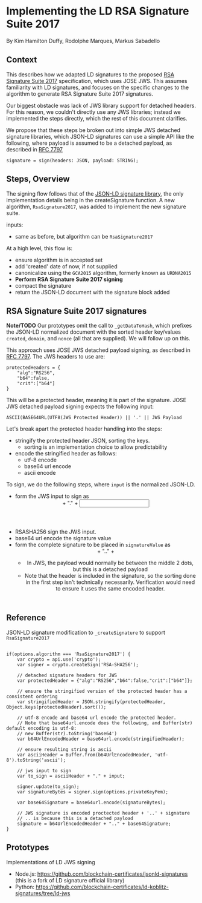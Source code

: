 # Implementing the LD RSA Signature Suite 2017

By Kim Hamilton Duffy, Rodolphe Marques, Markus Sabadello

## Context

This describes how we adapted LD signatures to the proposed [RSA Signature Suite 2017](https://w3c-dvcg.github.io/lds-rsa2017/) specification, which uses JOSE JWS. This assumes familiarity with LD signatures, and focuses on the specific changes to the algorithm to generate RSA Signature Suite 2017 signatures.

Our biggest obstacle was lack of JWS library support for detached headers. For this reason, we couldn't directly use any JWS libraries; instead we implemented the steps directly, which the rest of this document clarifies.

We propose that these steps be broken out into simple JWS detached signature libraries, which JSON-LD signatures can use a simple API like the following, where payload is assumed to be a detached payload, as described in [RFC 7797](https://tools.ietf.org/html/rfc7797)

```
signature = sign(headers: JSON, payload: STRING);
```

## Steps, Overview

The signing flow follows that of the [JSON-LD signature library](https://github.com/digitalbazaar/jsonld-signatures), the only implementation details being in the createSignature function. A new algorithm, `RsaSignature2017`, was added to implement the new signature suite.

inputs:

- same as before, but algorithm can be `RsaSignature2017` 


At a high level, this flow is:

- ensure algorithm is in accepted set
- add 'created' date of now, if not supplied
- canonicalize using the `GCA2015` algorithm, formerly known as `URDNA2015`
- **Perform RSA Signature Suite 2017 signing**
- compact the signature
- return the JSON-LD document with the signature block added

## RSA Signature Suite 2017 signatures

**Note/TODO** Our prototypes omit the call to `_getDataToHash`, which prefixes the JSON-LD normalized document with the sorted header key/values `created`, `domain`, and `nonce` (all that are supplied). We will follow up on this.


This approach uses JOSE JWS detached payload signing, as described in [RFC 7797](https://tools.ietf.org/html/rfc7797). The JWS headers to use are:

```
protectedHeaders = {
    "alg":"RS256",
    "b64":false,
    "crit":["b64"]
}
```

This will be a protected header, meaning it is part of the signature. JOSE JWS detached payload signing expects the following input:

```
ASCII(BASE64URL(UTF8(JWS Protected Header)) || '.' || JWS Payload  
```

Let's break apart the protected header handling into the steps:

- stringify the protected header JSON, sorting the keys. 
	- sorting is an implementation choice to allow predictability
- encode the stringified header as follows:
	- utf-8 encode
	- base64 url encode
	- ascii encode


To sign, we do the following steps, where `input` is the normalized JSON-LD.

- form the JWS input to sign as <header> + "." + <input>
- RSASHA256 sign the JWS input.
- base64 url encode the signature value
- form the complete signature to be placed in `signatureValue` as <header> + ".." + <base64Signature>
	- In JWS, the payload would normally be between the middle 2 dots, but this is a detached payload
	- Note that the header is included in the signature, so the sorting done in the first step isn't technically necessarily. Verification would need to ensure it uses the same encoded header.

## Reference

JSON-LD signature modification to `_createSignature` to support `RsaSignature2017`

```

if(options.algorithm === 'RsaSignature2017') {
	var crypto = api.use('crypto');
	var signer = crypto.createSign('RSA-SHA256');

	// detached signature headers for JWS
	var protectedHeader = {"alg":"RS256","b64":false,"crit":["b64"]};

	// ensure the stringified version of the protected header has a consistent ordering
	var stringifiedHeader = JSON.stringify(protectedHeader, Object.keys(protectedHeader).sort());

	// utf-8 encode and base64 url encode the protected header.
	// Note that base64url.encode does the following, and Buffer(str) default encoding is utf-8:
	// new Buffer(str).toString('base64')
	var b64UrlEncodedHeader = base64url.encode(stringifiedHeader);

	// ensure resulting string is ascii
	var asciiHeader = Buffer.from(b64UrlEncodedHeader, 'utf-8').toString('ascii');

	// jws input to sign
	var to_sign = asciiHeader + "." + input;

	signer.update(to_sign);
	var signatureBytes = signer.sign(options.privateKeyPem);

	var base64Signature = base64url.encode(signatureBytes);

	// JWS signature is encoded proctected header + '..' + signature
	// .. is because this is a detached payload
	signature = b64UrlEncodedHeader + ".." + base64Signature;
}
```

## Prototypes


Implementations of LD JWS signing

- Node.js: https://github.com/blockchain-certificates/jsonld-signatures (this is a fork of LD signature official library)
- Python: https://github.com/blockchain-certificates/ld-koblitz-signatures/tree/ld-jws
